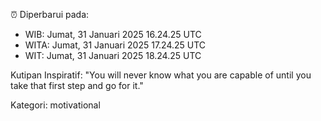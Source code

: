 ⏰ Diperbarui pada:
- WIB: Jumat, 31 Januari 2025 16.24.25 UTC
- WITA: Jumat, 31 Januari 2025 17.24.25 UTC
- WIT: Jumat, 31 Januari 2025 18.24.25 UTC

Kutipan Inspiratif:
"You will never know what you are capable of until you take that first step and go for it."


Kategori: motivational

